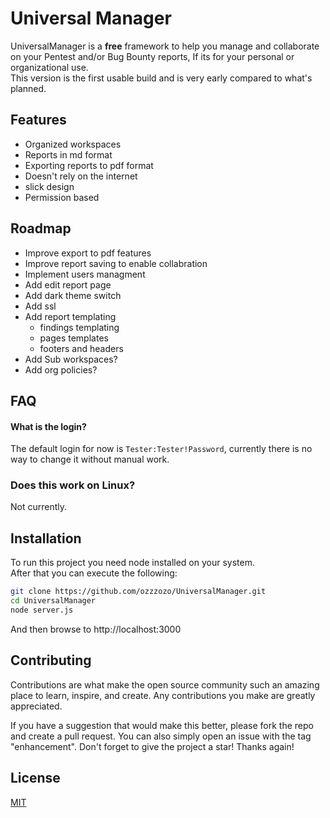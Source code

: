 
# Universal Manager

UniversalManager is a **free** framework to help you manage and collaborate on your Pentest and/or Bug Bounty reports, If its for your personal or organizational use.
<br>
This version is the first usable build and is very early compared to what's planned.
## Features

- Organized workspaces
- Reports in md format
- Exporting reports to pdf format
- Doesn't rely on the internet
- slick design
- Permission based
## Roadmap
- Improve export to pdf features
- Improve report saving to enable collabration
- Implement users managment
- Add edit report page
- Add dark theme switch
- Add ssl
- Add report templating
    - findings templating
    - pages templates
    - footers and headers
- Add Sub workspaces?
- Add org policies?
## FAQ

#### What is the login?

The default login for now is `Tester:Tester!Password`, currently there is no way to change it without manual work.

### Does this work on Linux?

Not currently.

## Installation

To run this project you need node installed on your system.
<br>
After that you can execute the following:
```bash
git clone https://github.com/ozzzozo/UniversalManager.git
cd UniversalManager
node server.js
```

And then browse to http://localhost:3000
    
## Contributing

Contributions are what make the open source community such an amazing place to learn, inspire, and create. Any contributions you make are greatly appreciated.

If you have a suggestion that would make this better, please fork the repo and create a pull request. You can also simply open an issue with the tag "enhancement". Don't forget to give the project a star! Thanks again!
## License

[MIT](https://choosealicense.com/licenses/mit/)

